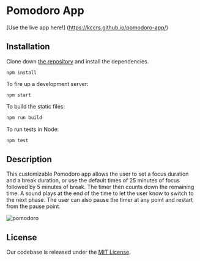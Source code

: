 # Pomodoro App

[Use the live app here!] (https://kccrs.github.io/pomodoro-app/)

## Installation

Clone down [the repository](https://github.com/kccrs/pomodoro-app) and install the dependencies.

```
npm install
```
To fire up a development server:

```
npm start
```

To build the static files:

```js
npm run build
```


To run tests in Node:

```js
npm test
```  

## Description

This customizable Pomodoro app allows the user to set a focus duration and a break duration, or use the default times of 25 minutes of focus followed by 5 minutes of break.  The timer then counts down the remaining time.  A sound plays at the end of the time to let the user know to switch to the next phase.  The user can also pause the timer at any point and restart from the pause point. 

![pomodoro](https://cloud.githubusercontent.com/assets/14968813/21486962/1feca518-cb8c-11e6-9bfb-ad8eacce150d.png)



## License
Our codebase is released under the [MIT License](http://www.opensource.org/licenses/MIT).
